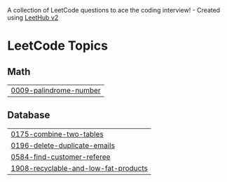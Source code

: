 A collection of LeetCode questions to ace the coding interview! - Created using [LeetHub v2](https://github.com/arunbhardwaj/LeetHub-2.0)
<!---LeetCode Topics Start-->
# LeetCode Topics
## Math
|  |
| ------- |
| [0009-palindrome-number](https://github.com/VidyaVarshitha4209/Leet_Code/tree/master/0009-palindrome-number) |
## Database
|  |
| ------- |
| [0175-combine-two-tables](https://github.com/VidyaVarshitha4209/Leet_Code/tree/master/0175-combine-two-tables) |
| [0196-delete-duplicate-emails](https://github.com/VidyaVarshitha4209/Leet_Code/tree/master/0196-delete-duplicate-emails) |
| [0584-find-customer-referee](https://github.com/VidyaVarshitha4209/Leet_Code/tree/master/0584-find-customer-referee) |
| [1908-recyclable-and-low-fat-products](https://github.com/VidyaVarshitha4209/Leet_Code/tree/master/1908-recyclable-and-low-fat-products) |
<!---LeetCode Topics End-->